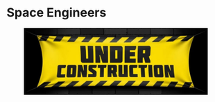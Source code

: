 # Space Engineers

<figure><img src="../.gitbook/assets/wip_page.jpg" alt=""><figcaption></figcaption></figure>
